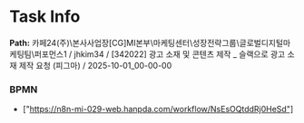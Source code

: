 # Task Info

**Path:** 카페24(주)\본사사업장\[CG]MI본부\마케팅센터\성장전략그룹\글로벌디지털마케팅팀\퍼포먼스1 / jhkim34 / [342022] 광고 소재 및 콘텐츠 제작 _ 슬랙으로 광고 소재 제작 요청 (피그마) / 2025-10-01_00-00-00

### BPMN
- ["https://n8n-mi-029-web.hanpda.com/workflow/NsEsOQtddRj0HeSd"]

